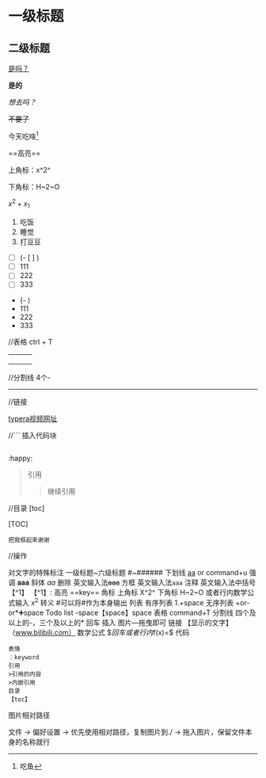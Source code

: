 # 一级标题

## 二级标题

<u>是吗？</u>

**是的**

*想去吗？*

~~不要了~~

今天吃啥[^1]

[^1]: 吃鱼

==高亮==

上角标：x^2^

下角标：H~2~O

$x^2+x_1$

1. 吃饭
2. 睡觉
3. 打豆豆

- [ ] (- [ ] )
- [ ] 111
- [ ] 222
- [ ] 333

- (- )
- 111
- 222
- 333

//表格 ctrl + T

|      |      |      |
| ---- | ---- | ---- |
|      |      |      |
|      |      |      |
|      |      |      |

//分割线 4个-

----

//链接

[typera视频网址](https://www.bilibili.com/video/av18508430/)

//``` 插入代码块

```c++

```

:happy:

>  引用
>
> > 继续引用

//目录  [toc]

[TOC]

`把我框起来谢谢`



//操作

对文字的特殊标注
一级标题~六级标题
#~######
下划线
<u>aa</u>
or command+u
强调
**aaa**
斜体
*aa*
删除
英文输入法~~aaa~~
方框
英文输入法``aaa``
注释
英文输入法中括号【^1】
【^1】:
高亮
==key==
角标
上角标
X^2^
下角标
H~2~O
或者行内数学公式输入
$x^2$
转义
\#可以将#作为本身输出
列表
有序列表
1.+space
无序列表
+or-or*➕space
Todo list
-space【space】space
表格
command+T
分割线
四个及以上的-，三个及以上的* 回车
插入
图片—拖曳即可
链接
【显示的文字】（www.bilibili.com）
数学公式
$$回车
或者行内$f(x)=$
代码

```回车，右下输入语言
表情
：keyword
引用
>引用的内容
>内嵌引用
目录
【toc】
```



图片相对路径

文件 -> 偏好设置 -> 优先使用相对路径，复制图片到./ -> 拖入图片，保留文件本身的名称就行

